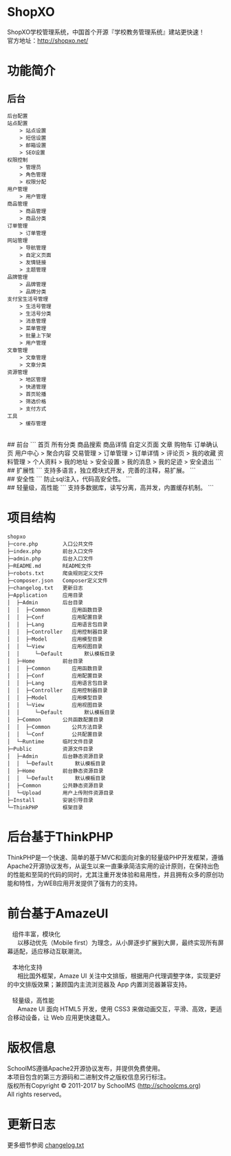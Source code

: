 # ShopXO
ShopXO学校管理系统，中国首个开源『学校教务管理系统』建站更快速！
<br />官方地址：http://shopxo.net/

# 功能简介
## 后台
```
后台配置
站点配置
    > 站点设置
    > 短信设置
    > 邮箱设置
    > SEO设置
权限控制
    > 管理员
    > 角色管理
    > 权限分配
用户管理
    > 用户管理
商品管理
    > 商品管理
    > 商品分类
订单管理
    > 订单管理
网站管理
    > 导航管理
    > 自定义页面
    > 友情链接
    > 主题管理
品牌管理
    > 品牌管理
    > 品牌分类
支付宝生活号管理
    > 生活号管理
    > 生活号分类
    > 消息管理
    > 菜单管理
    > 批量上下架
    > 用户管理
文章管理
    > 文章管理
    > 文章分类
资源管理
    > 地区管理
    > 快递管理
    > 首页轮播
    > 筛选价格
    > 支付方式
工具
    > 缓存管理
```
<br />
## 前台
```
首页
所有分类
商品搜索
商品详情
自定义页面
文章
购物车
订单确认页
用户中心
    > 聚合内容
交易管理
    > 订单管理
        > 订单详情
        > 评论页
    > 我的收藏
资料管理
    > 个人资料
    > 我的地址
    > 安全设置
    > 我的消息
    > 我的足迹
    > 安全退出
```
<br />
## 扩展性
```
支持多语言，独立模块式开发，完善的注释，易扩展。
```
<br />
## 安全性
```
防止sql注入，代码高安全性。
```
<br />
## 轻量级，高性能
```
支持多数据库，读写分离，高并发，内置缓存机制。
```

# 项目结构
```
shopxo
├─core.php        入口公共文件
├─index.php       前台入口文件
├─admin.php       后台入口文件
├─README.md       README文件
├─robots.txt      爬虫规则定义文件
├─composer.json   Composer定义文件
├─changelog.txt   更新日志
├─Application     应用目录
│  ├─Admin        后台目录
│  │  ├─Common       应用函数目录
│  │  ├─Conf         应用配置目录
│  │  ├─Lang         应用语言包目录
│  │  ├─Controller   应用控制器目录
│  │  ├─Model        应用模型目录
│  │  └─View         应用视图目录
│  │     └─Default       默认模板目录
│  ├─Home         前台目录
│  │  ├─Common       应用函数目录
│  │  ├─Conf         应用配置目录
│  │  ├─Lang         应用语言包目录
│  │  ├─Controller   应用控制器目录
│  │  ├─Model        应用模型目录
│  │  └─View         应用视图目录
│  │     └─Default       默认模板目录
│  ├─Common       公共函数配置目录
│  │  ├─Common       公共方法目录
│  │  └─Conf         公共配置目录
│  └─Runtime      临时文件目录
├─Public          资源文件目录
│  ├─Admin        后台静态资源目录
│  │  └─Default       默认模板目录
│  ├─Home         前台静态资源目录
│  │  └─Default       默认模板目录
│  ├─Common       公共静态资源目录
│  └─Upload       用户上传附件资源目录
├─Install         安装引导目录
└─ThinkPHP        框架目录
```

# 后台基于ThinkPHP
ThinkPHP是一个快速、简单的基于MVC和面向对象的轻量级PHP开发框架，遵循Apache2开源协议发布，从诞生以来一直秉承简洁实用的设计原则，在保持出色的性能和至简的代码的同时，尤其注重开发体验和易用性，并且拥有众多的原创功能和特性，为WEB应用开发提供了强有力的支持。

# 前台基于AmazeUI
&nbsp;&nbsp;&nbsp;组件丰富，模块化<br />
&nbsp;&nbsp;&nbsp;&nbsp;&nbsp;&nbsp;以移动优先（Mobile first）为理念，从小屏逐步扩展到大屏，最终实现所有屏幕适配，适应移动互联潮流。
<br /><br />
&nbsp;&nbsp;&nbsp;本地化支持<br />
&nbsp;&nbsp;&nbsp;&nbsp;&nbsp;&nbsp;相比国外框架，Amaze UI 关注中文排版，根据用户代理调整字体，实现更好的中文排版效果；兼顾国内主流浏览器及 App 内置浏览器兼容支持。
<br /><br />
&nbsp;&nbsp;&nbsp;轻量级，高性能<br />
&nbsp;&nbsp;&nbsp;&nbsp;&nbsp;&nbsp;Amaze UI 面向 HTML5 开发，使用 CSS3 来做动画交互，平滑、高效，更适合移动设备，让 Web 应用更快速载入。

# 版权信息
SchoolMS遵循Apache2开源协议发布，并提供免费使用。<br />
本项目包含的第三方源码和二进制文件之版权信息另行标注。<br />
版权所有Copyright © 2011-2017 by SchoolMS (http://schoolcms.org)<br />
All rights reserved。<br />

# 更新日志
更多细节参阅 <a href="changelog.txt">changelog.txt</a>
